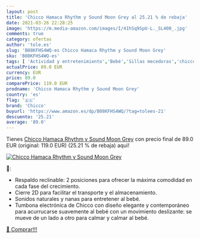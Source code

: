 ```yaml
---
layout: post
title: 'Chicco Hamaca Rhythm y Sound Moon Grey al 25.21 % de rebaja'
date: 2021-03-26 22:28:25
image: 'https://m.media-amazon.com/images/I/41hSq9SpU-L._SL400_.jpg'
comments: true
category: ofertas
author: 'tole.es'
slug: 'B08KFHS4WQ-es Chicco Hamaca Rhythm y Sound Moon Grey'
sku: 'B08KFHS4WQ-es'
tags: [ 'Actividad y entretenimiento','Bebé','Sillas mecedoras','chicco', ]
actualPrice: 89.0 EUR
currency: EUR
price: 89.0
comparePrice: 119.0 EUR
prodname: 'Chicco Hamaca Rhythm y Sound Moon Grey'
country: 'es'
flag: '🇪🇸'
brand: 'Chicco'
buyurl: 'https://www.amazon.es/dp/B08KFHS4WQ/?tag=tolees-21'
descuento: '25.21'
average: '89.0'
---
```


Tienes [Chicco Hamaca Rhythm y Sound Moon Grey](https://www.amazon.es/dp/B08KFHS4WQ/?tag=tolees-21) con precio final de  89.0 EUR (original: 119.0 EUR) (25.21 %  de rebaja) aqui!

[![Chicco Hamaca Rhythm y Sound Moon Grey](https://m.media-amazon.com/images/I/41hSq9SpU-L._SL400_.jpg)](https://www.amazon.es/dp/B08KFHS4WQ/?tag=tolees-21)

🔎:

- Respaldo reclinable: 2 posiciones para ofrecer la máxima comodidad en cada fase del crecimiento.
- Cierre 2D para facilitar el transporte y el almacenamiento.
- Sonidos naturales y nanas para entretener al bebé.
- Tumbona electrónica de Chicco con diseño elegante y contemporáneo para acurrucarse suavemente al bebé con un movimiento deslizante: se mueve de un lado a otro para calmar y calmar al bebé.

[🛒 Comprar!!!](https://www.amazon.es/dp/B08KFHS4WQ/?tag=tolees-21)
